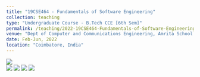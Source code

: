 ```yaml
---
title: "19CSE464 - Fundamentals of Software Engineering"
collection: teaching
type: "Undergraduate Course - B.Tech CCE [6th Sem]"
permalink: /teaching/2022-19CSE464-Fundamentals-of-Software-Engineering
venue: "Dept of Computer and Communications Engineering, Amrita School of Engineering, Amrita Vishwa Vidyapeetham"
date: Feb-Jun, 2022
location: "Coimbatore, India"
---
```


![](https://img.shields.io/badge/Students-60-blue) <br/>
![](https://img.shields.io/badge/Course_Outcome_Attainment-TBD-blue) 
![](https://img.shields.io/badge/Average_Marks-62.93-blue) 
![](https://img.shields.io/badge/TLP_Feedback-86.57-blue) 
![](https://img.shields.io/badge/Course_Feedback-TBD-blue) 
